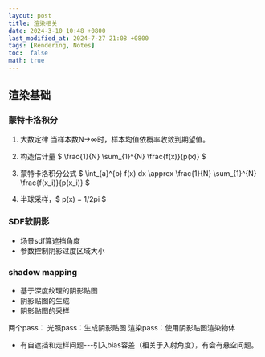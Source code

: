 ```yaml
---
layout: post
title: 渲染相关
date: 2024-3-10 10:48 +0800
last_modified_at: 2024-7-27 21:08 +0800
tags: [Rendering, Notes]
toc:  false
math: true
---
```

<script>
MathJax = {
  tex: {
    inlineMath: [['$', '$'], ['\\(', '\\)']]
  }
};
</script>

## 渲染基础

### 蒙特卡洛积分

1. 大数定律
当样本数N->∞时，样本均值依概率收敛到期望值。
2. 构造估计量
$ \frac{1}{N} \sum_{1}^{N} \frac{f(x)}{p(x)} $ 
3. 蒙特卡洛积分公式
$ \int_{a}^{b} f(x) dx \approx \frac{1}{N} \sum_{1}^{N} \frac{f(x_i)}{p(x_i)} $

4. 半球采样，$ p(x) = 1/2pi $

### SDF软阴影
- 场景sdf算遮挡角度
- 参数控制阴影过度区域大小

### shadow mapping
- 基于深度纹理的阴影贴图
- 阴影贴图的生成
- 阴影贴图的采样

两个pass：
光照pass：生成阴影贴图
渲染pass：使用阴影贴图渲染物体

- 有自遮挡和走样问题---引入bias容差（相关于入射角度），有会有悬空问题。


